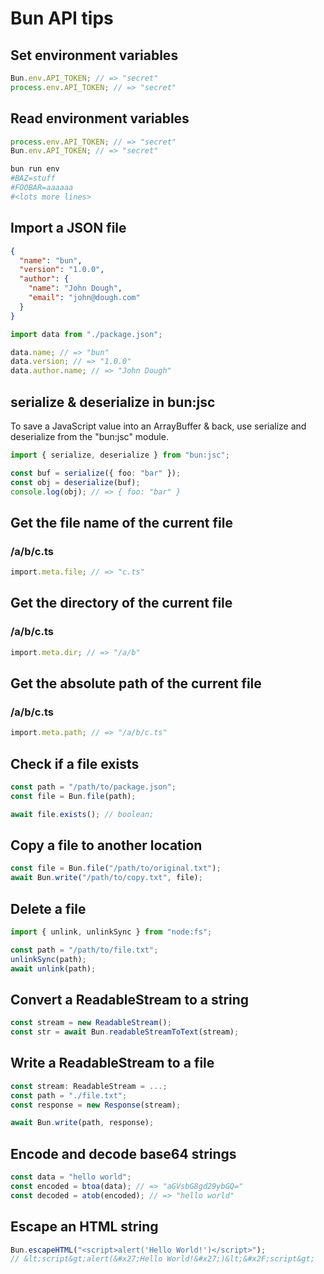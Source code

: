 # Bun API tips

## Set environment variables

```ts
Bun.env.API_TOKEN; // => "secret"
process.env.API_TOKEN; // => "secret"
```


## Read environment variables

```ts
process.env.API_TOKEN; // => "secret"
Bun.env.API_TOKEN; // => "secret"
```

```sh
bun run env
#BAZ=stuff
#FOOBAR=aaaaaa
#<lots more lines>
```

## Import a JSON file
```json
{
  "name": "bun",
  "version": "1.0.0",
  "author": {
    "name": "John Dough",
    "email": "john@dough.com"
  }
}
```

```ts
import data from "./package.json";

data.name; // => "bun"
data.version; // => "1.0.0"
data.author.name; // => "John Dough"

```

## serialize & deserialize in bun:jsc
To save a JavaScript value into an ArrayBuffer & back, use serialize and deserialize from the "bun:jsc" module.
```ts
import { serialize, deserialize } from "bun:jsc";

const buf = serialize({ foo: "bar" });
const obj = deserialize(buf);
console.log(obj); // => { foo: "bar" }
```

## Get the file name of the current file

### /a/b/c.ts
```ts
import.meta.file; // => "c.ts"
```

## Get the directory of the current file

### /a/b/c.ts
```ts
import.meta.dir; // => "/a/b"
```

## Get the absolute path of the current file

### /a/b/c.ts
```ts
import.meta.path; // => "/a/b/c.ts"
```

## Check if a file exists

```ts
const path = "/path/to/package.json";
const file = Bun.file(path);

await file.exists(); // boolean;
```

## Copy a file to another location

```ts
const file = Bun.file("/path/to/original.txt");
await Bun.write("/path/to/copy.txt", file);
```

## Delete a file

```ts
import { unlink, unlinkSync } from "node:fs";

const path = "/path/to/file.txt";
unlinkSync(path);
await unlink(path);
```

## Convert a ReadableStream to a string 

```ts
const stream = new ReadableStream();
const str = await Bun.readableStreamToText(stream);
```



## Write a ReadableStream to a file

```ts
const stream: ReadableStream = ...;
const path = "./file.txt";
const response = new Response(stream);

await Bun.write(path, response);
```

## Encode and decode base64 strings

```ts
const data = "hello world";
const encoded = btoa(data); // => "aGVsbG8gd29ybGQ="
const decoded = atob(encoded); // => "hello world"
```

## Escape an HTML string 

```ts
Bun.escapeHTML("<script>alert('Hello World!')</script>");
// &lt;script&gt;alert(&#x27;Hello World!&#x27;)&lt;&#x2F;script&gt;
```
